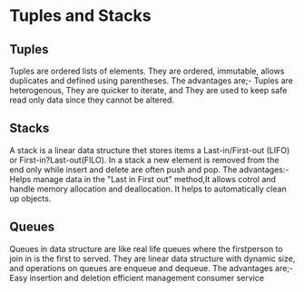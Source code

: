 # Tuples and Stacks
## Tuples
Tuples are ordered lists of elements.
They are ordered, immutable, allows duplicates and defined using parentheses.
The advantages are;-
  Tuples are heterogenous,
  They are quicker to iterate, and
  They are used to keep safe read only data since they cannot be altered.
## Stacks
A stack is a linear data structure thet stores items a Last-in/First-out (LIFO) or First-in?Last-out(FILO).
In a stack a new element is removed from the end only while insert and delete are often push and pop.
The advantages:-
Helps manage data in the "Last in First out" method,It allows cotrol and handle memory allocation and deallocation.
It helps to automatically clean up objects.
## Queues
Queues in data structure are like real life queues where the firstperson to join in is the first to served.
They are linear data structure with dynamic size, and operations on queues are enqueue and dequeue.
The advantages are;-
Easy insertion and deletion
efficient management
consumer service






